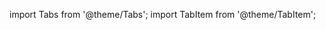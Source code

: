 import Tabs from '@theme/Tabs';
import TabItem from '@theme/TabItem';

<Tabs groupId="operating-system">
<TabItem value="linux" label="Linux">

```shell showLineNumbers
```

</TabItem>

<TabItem value="macos" label="MacOS">

```shell showLineNumbers
```

</TabItem>

<TabItem value="windows" label="Windows">

```shell showLineNumbers
```

</TabItem>
</Tabs>


<Tabs groupId="test-framework">
<TabItem value="mocha" label="Mocha">

```typescript showLineNumbers
```

</TabItem>

<TabItem value="jest" label="Jest">

```typescript showLineNumbers
```

</TabItem>

<TabItem value="vitest" label="Vitest">

```typescript showLineNumbers
```

</TabItem>

<TabItem value="jasmine" label="Jasmine">

```typescript showLineNumbers
```

</TabItem>
</Tabs>




<Tabs groupId="package-manager">
<TabItem value="npm" label="npm">

```shell showLineNumbers
```

</TabItem>

<TabItem value="yarn" label="yarn">

```shell showLineNumbers
```

</TabItem>
</Tabs>




<Tabs groupId="execution-model">
<TabItem value="sync" label="Synchronous">
</TabItem>
<TabItem value="callback" label="Callback">
</TabItem>
<TabItem value="promise" label="Promise">
</TabItem>
</Tabs>
